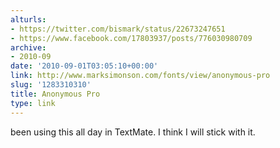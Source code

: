 ```yaml
---
alturls:
- https://twitter.com/bismark/status/22673247651
- https://www.facebook.com/17803937/posts/776030980709
archive:
- 2010-09
date: '2010-09-01T03:05:10+00:00'
link: http://www.marksimonson.com/fonts/view/anonymous-pro
slug: '1283310310'
title: Anonymous Pro
type: link
---
```


been using this all day in TextMate. I think I will stick with it.

